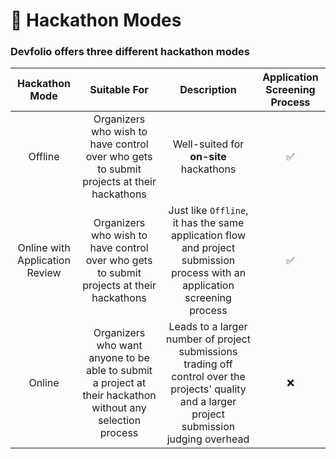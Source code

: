# 📃 Hackathon Modes

### Devfolio offers three different hackathon modes 



| Hackathon Mode | Suitable For | Description | Application Screening Process |
| :---: | :---: | :---: | :---: |
| Offline | Organizers who wish to have control over who gets to submit projects at their hackathons | Well-suited for **on-site** hackathons | ✅ |
| Online with Application Review | Organizers who wish to have control over who gets to submit projects at their hackathons | Just like `Offline`, it has the same application flow and project submission process with an application screening process | ✅ |
| Online | Organizers who want anyone to be able to submit a project at their hackathon without any selection process | Leads to a larger number of project submissions trading off control over the projects' quality and a larger project submission judging overhead | ❌ |

